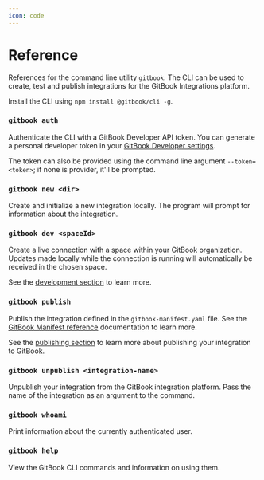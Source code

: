 ```yaml
---
icon: code
---
```


# Reference

References for the command line utility `gitbook`. The CLI can be used to create, test and publish integrations for the GitBook Integrations platform.

Install the CLI using `npm install @gitbook/cli -g`.

### `gitbook auth`

Authenticate the CLI with a GitBook Developer API token. You can generate a personal developer token in your [GitBook Developer settings](https://app.gitbook.com/account/developer).

The token can also be provided using the command line argument `--token=<token>`; if none is provider, it'll be prompted.

### `gitbook new <dir>`

Create and initialize a new integration locally. The program will prompt for information about the integration.

### `gitbook dev <spaceId>`

Create a live connection with a space within your GitBook organization. Updates made locally while the connection is running will automatically be received in the chosen space.&#x20;

See the [development section](../getting-started/development.md) to learn more.

### `gitbook publish`

Publish the integration defined in the `gitbook-manifest.yaml` file. See the [GitBook Manifest reference](../integrations/configurations.md) documentation to learn more.

See the [publishing section](../getting-started/publishing.md) to learn more about publishing your integration to GitBook.

### `gitbook unpublish <integration-name>`

Unpublish your integration from the GitBook integration platform. Pass the name of the integration as an argument to the command.

### `gitbook whoami`

Print information about the currently authenticated user.

### `gitbook help`

View the GitBook CLI commands and information on using them.
